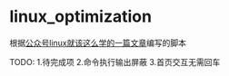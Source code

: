 # linux_optimization

根据[公众号linux就该这么学的一篇文章](https://mp.weixin.qq.com/s/gA2jOjrf6LHmCaY88kTT2A)编写的脚本

TODO:
  1.待完成项
  2.命令执行输出屏蔽
  3.首页交互无需回车
 
